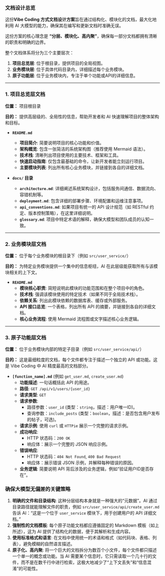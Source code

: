 ### 文档设计总览

这份**Vibe Coding 方式文档设计方案**旨在通过结构化、模块化的文档，最大化地利用 AI 大模型的能力，确保其在编写和更新文档时准确无误。

这份方案的核心理念是 **“分层、模块化、高内聚”**，确保每一部分文档都拥有清晰的职责和明确的边界。

整个文档体系将分为三个主要层次：

1.  **项目总览层**: 位于根目录，提供项目的全局视图。
2.  **业务模块层**: 位于具体代码目录内，详细描述每个业务模块。
3.  **原子功能层**: 位于业务模块内，专注于单个功能或API的详细信息。

---

### 1. 项目总览层文档

**位置：** 项目根目录

**目的：** 提供高层级的、全局性的信息，帮助开发者和 AI 快速理解项目的整体架构和目标。

* **`README.md`**
    * **项目简介**: 简要说明项目的核心功能和价值。
    * **架构概览**: 包含一张简洁的系统架构图（推荐使用 Mermaid 语法）。
    * **技术栈**: 清晰列出项目使用的主要技术、框架和工具。
    * **快速启动指南**: 仅包含最基础的命令，让新开发者能立刻运行项目。
    * **主要模块列表**: 列出所有核心业务模块，并链接到各自的详细文档。

* **`docs/` 目录**
    * **`architecture.md`**: 详细阐述系统架构设计，包括服务间通信、数据流向、容错机制等。
    * **`deployment.md`**: 包含详细的部署步骤、环境配置和运维注意事项。
    * **`api_conventions.md`**: 如果项目有统一的 API 设计规范（如 RESTful 约定、版本控制策略），在这里详细说明。
    * **`glossary.md`**: 项目中特定术语的解释，确保大模型和团队成员的认知一致。

---

### 2. 业务模块层文档

**位置：** 位于每个业务模块的根目录下（例如 `src/user_service/`）

**目的：** 为特定业务模块提供一个集中的信息枢纽，AI 在此层级能获取所有与该模块相关的上下文。

* **`README.md`**
    * **模块核心职责**: 简短说明此模块的功能范围和在整个项目中的角色。
    * **技术栈**: 强调该模块使用的特定技术（如果不同于全局技术栈）。
    * **依赖关系**: 列出此模块依赖的数据库表、缓存或外部服务。
    * **API 接口总览**: 一个表格，列出所有 API 的摘要，并链接到各自的详细文档。
    * **核心业务流程**: 使用 Mermaid 流程图或文字描述核心业务逻辑。

---

### 3. 原子功能层文档

**位置：** 位于业务模块内部的特定子目录（例如 `src/user_service/api/`）

**目的：** 这是最细粒度的文档，每个文件都专注于描述一个独立的 API 或功能。这是 Vibe Coding 中 AI 精度最高的文档部分。

* **`[function_name].md`** (例如 `get_user.md`, `create_user.md`)
    * **功能描述**: 一句话概括此 API 的用途。
    * **路径**: `GET /api/v1/users/{user_id}`
    * **请求类型**: `GET`
    * **请求参数**:
        * 路径参数：`user_id` (类型：`string`，描述：用户唯一ID)。
        * 查询参数：`include_posts` (类型：`boolean`，描述：是否包含用户发布的帖子，可选)。
    * **请求示例**: 使用 `curl` 或 `HTTPie` 展示一个完整的请求示例。
    * **成功响应**:
        * HTTP 状态码：`200 OK`
        * 响应体：展示一个完整的 JSON 响应示例。
    * **错误响应**:
        * HTTP 状态码：`404 Not Found`, `400 Bad Request`
        * 响应体：展示错误 JSON 示例，并解释每种错误的原因。
    * **业务逻辑**: 简要说明 API 背后涉及的业务逻辑，例如“验证用户ID是否存在”。

### 确保大模型无偏差的关键策略

1.  **明确的文件和目录结构**: 这种分层结构本身就是一种强大的“元数据”。AI 通过目录路径就能理解文件的职责，例如 `src/user_service/api/create_user.md` 告诉 AI：“这是一个位于 `user_service` 模块下，用于创建用户的 API 详细文档。”
2.  **强制性的文档模板**: 每个原子功能文档都应遵循固定的 Markdown 模板（如上所述），这为 AI 提供了结构化的数据，便于其解析和生成内容。
3.  **使用标准格式和语言**: 在文档中使用统一的术语和格式（如代码块、表格、列表），避免模糊的自然语言描述。
4.  **原子化、高内聚**: 将一个巨大的文档拆分为数百个小文件，每个文件都只描述一个单一的概念或功能。当 AI 需要某个信息时，它只需读取一个几十行的文件，而不是在数千行中进行检索，这极大地减少了“上下文丢失”和“信息混淆”的可能性。